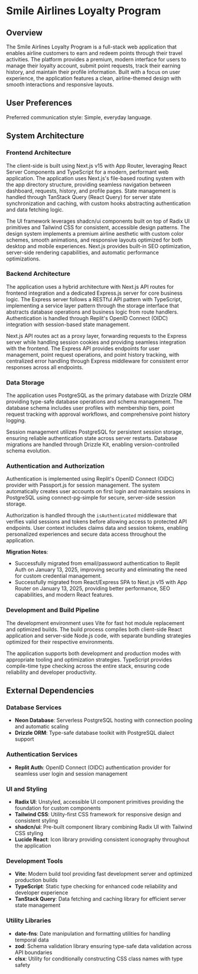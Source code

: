# Smile Airlines Loyalty Program

## Overview

The Smile Airlines Loyalty Program is a full-stack web application that enables airline customers to earn and redeem points through their travel activities. The platform provides a premium, modern interface for users to manage their loyalty account, submit point requests, track their earning history, and maintain their profile information. Built with a focus on user experience, the application features a clean, airline-themed design with smooth interactions and responsive layouts.

## User Preferences

Preferred communication style: Simple, everyday language.

## System Architecture

### Frontend Architecture
The client-side is built using Next.js v15 with App Router, leveraging React Server Components and TypeScript for a modern, performant web application. The application uses Next.js's file-based routing system with the app directory structure, providing seamless navigation between dashboard, requests, history, and profile pages. State management is handled through TanStack Query (React Query) for server state synchronization and caching, with custom hooks abstracting authentication and data fetching logic.

The UI framework leverages shadcn/ui components built on top of Radix UI primitives and Tailwind CSS for consistent, accessible design patterns. The design system implements a premium airline aesthetic with custom color schemes, smooth animations, and responsive layouts optimized for both desktop and mobile experiences. Next.js provides built-in SEO optimization, server-side rendering capabilities, and automatic performance optimizations.

### Backend Architecture
The application uses a hybrid architecture with Next.js API routes for frontend integration and a dedicated Express.js server for core business logic. The Express server follows a RESTful API pattern with TypeScript, implementing a service layer pattern through the storage interface that abstracts database operations and business logic from route handlers. Authentication is handled through Replit's OpenID Connect (OIDC) integration with session-based state management.

Next.js API routes act as a proxy layer, forwarding requests to the Express server while handling session cookies and providing seamless integration with the frontend. The Express API provides endpoints for user management, point request operations, and point history tracking, with centralized error handling through Express middleware for consistent error responses across all endpoints.

### Data Storage
The application uses PostgreSQL as the primary database with Drizzle ORM providing type-safe database operations and schema management. The database schema includes user profiles with membership tiers, point request tracking with approval workflows, and comprehensive point history logging.

Session management utilizes PostgreSQL for persistent session storage, ensuring reliable authentication state across server restarts. Database migrations are handled through Drizzle Kit, enabling version-controlled schema evolution.

### Authentication and Authorization
Authentication is implemented using Replit's OpenID Connect (OIDC) provider with Passport.js for session management. The system automatically creates user accounts on first login and maintains sessions in PostgreSQL using connect-pg-simple for secure, server-side session storage.

Authorization is handled through the `isAuthenticated` middleware that verifies valid sessions and tokens before allowing access to protected API endpoints. User context includes claims data and session tokens, enabling personalized experiences and secure data access throughout the application.

**Migration Notes**: 
- Successfully migrated from email/password authentication to Replit Auth on January 13, 2025, improving security and eliminating the need for custom credential management.
- Successfully migrated from React/Express SPA to Next.js v15 with App Router on January 13, 2025, providing better performance, SEO capabilities, and modern React features.

### Development and Build Pipeline
The development environment uses Vite for fast hot module replacement and optimized builds. The build process compiles both client-side React application and server-side Node.js code, with separate bundling strategies optimized for their respective environments.

The application supports both development and production modes with appropriate tooling and optimization strategies. TypeScript provides compile-time type checking across the entire stack, ensuring code reliability and developer productivity.

## External Dependencies

### Database Services
- **Neon Database**: Serverless PostgreSQL hosting with connection pooling and automatic scaling
- **Drizzle ORM**: Type-safe database toolkit with PostgreSQL dialect support

### Authentication Services  
- **Replit Auth**: OpenID Connect (OIDC) authentication provider for seamless user login and session management

### UI and Styling
- **Radix UI**: Unstyled, accessible UI component primitives providing the foundation for custom components
- **Tailwind CSS**: Utility-first CSS framework for responsive design and consistent styling
- **shadcn/ui**: Pre-built component library combining Radix UI with Tailwind CSS styling
- **Lucide React**: Icon library providing consistent iconography throughout the application

### Development Tools
- **Vite**: Modern build tool providing fast development server and optimized production builds
- **TypeScript**: Static type checking for enhanced code reliability and developer experience
- **TanStack Query**: Data fetching and caching library for efficient server state management

### Utility Libraries
- **date-fns**: Date manipulation and formatting utilities for handling temporal data
- **zod**: Schema validation library ensuring type-safe data validation across API boundaries
- **clsx**: Utility for conditionally constructing CSS class names with type safety